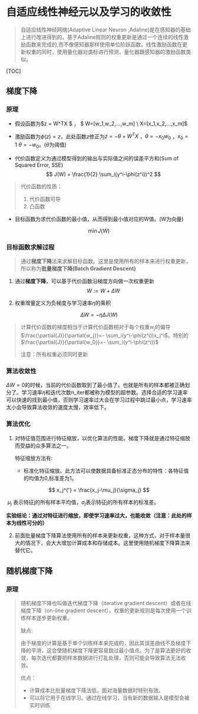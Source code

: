# 自适应线性神经元以及学习的收敛性

> 自适应线性神经网络(Adaptive Linear Neuron ,Adaline)是在感知器的基础上进行改进得到的。基于Adaline规则的权重更新是通过一个连续的线性激励函数来完成的,而不像感知器那样使用单位阶跃函数。线性激励函数在更新权重的同时，使用量化器对类标进行预测，量化器跟感知器的激励函数类似。

[TOC]

## 梯度下降



### 原理

- 假设函数为$z = W^TX $ ， $ W=[w_1,w_2,...,w_m] \ X=[x_1,x_2,...,x_m]$ 

- 激励函数为$\phi(z) = z$，此处函数$z$修正为$z = -\theta+W^TX$ ，$\theta=-x_0w_0$ ，$x_0=1 \ \theta=-w_0$。($\theta$为阈值)

- 代价函数定义为通过模型得到的输出与实际值之间的误差平方和(Sum of Squared Error, SSE) 
  $$
  J(W) = \frac{1}{2} \sum_i(y^i-\phi(z^i))^2
  $$



> 代价函数的性质：
>
> 1. 代价函数可导
> 2. 凸函数

- 目标函数为求代价函数的最小值，从而得到最小值对应的W值。(W为向量)

$$
\min J(W)
$$

### 目标函数求解过程

> 通过**梯度下降**法来求解目标函数。这里是使用所有的样本来进行权重更新，所以称为**批量梯度下降(Batch Gradient Descent)**

1. 通过**梯度下降**，可以基于代价函数沿梯度方向做一次权重更新
   $$
   W:=W+\Delta W
   $$

2. 权重增量定义为负梯度与学习速率$\eta$的乘积

$$
\Delta W=-\eta \Delta J(W)
$$

> 计算代价函数的梯度相当于计算代价函数相对于每个权重$w_j$的偏导$\frac{\partial{J}}{\partial{w_j}}=- \sum_i(y^i-\phi(z^i))x_j^i$。特别的$\frac{\partial{J}}{\partial{w_0}}=- \sum_i(y^i-\phi(z^i))$
>
> 注意：所有权重必须同时更新

### 算法收敛性

$\Delta W=0$的时候，当前的代价函数取到了最小值了。也就是所有的样本都被正确划分了。学习速率$\eta$和迭代次数n_iter都被称为模型的超参数。选择合适的学习速率可以快速的找到最小值，否则学习速率过大会在学习过程中跳过最小点，学习速率太小会导致算法收敛的速度太慢，效率低下。

### 算法优化

1. 对特征值范围进行特征缩放，以优化算法的性能。梯度下降就是通过特征缩放而受益的众多算法之一。

   特征缩放方法有:

   - 标准化特征缩放。此方法可以使数据具备标准正态分布的特性：各特征值的均值为0,标准差为1。

$$
x_j^{'} = \frac{x_j-\mu_j}{\sigma_j}
$$

​	$\mu_j$ 表示特征j的所有样本平均值，$\sigma_j$表示特征j的所有样本的标准差。

​	**实验结论：通过对特征进行缩放，即使学习速率过大，也能收敛（注意：此处的样本为线性可分的）**

2. 前面批量梯度下降算法使用所有的样本来更新权重，这种方式，对于样本量很大的情况下，会大大增加计算成本和存储成本。这里使用随机梯度下降算法来替代它。

## 随机梯度下降

### 原理

> 随机梯度下降也叫做迭代梯度下降（iterative gradient descent）或者在线梯度下降（on-line gradient descent）。权重的更新规则是每次使用一个训练样本逐步更新权重。
>
> 缺点:
>
> 由于梯度的计算是基于单个训练样本来完成的，因此其误差曲线不及梯度下降的平滑，这会使随机梯度下降更容易跳过最小值点。为了是算法更好的收敛，每次迭代都要把样本数据进行打乱处理，否则可能会导致算法无法收敛。
>
> 优点：
>
> - 计算成本比批量梯度下降法低，面对海量数据时特别有效。
> - 可以将它用于在线学习。通过在线学习，当有新的数据输入是模型会被实时训练
